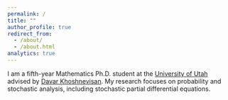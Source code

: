 ```yaml
---
permalink: /
title: ""
author_profile: true
redirect_from: 
  - /about/
  - /about.html
analytics: true
---
```



I am a fifth-year Mathematics Ph.D. student at the <a href="https://www.math.utah.edu/">University of Utah</a> advised by <a href="https://www.math.utah.edu/~davar/">Davar Khoshnevisan</a>. My research focuses on probability and stochastic analysis, including stochastic partial differential equations.

<div id="xkcd">
</div>

<script type="text/javascript">

var imagesArray = [

"purity.png", 
"unsolved_math_problems.png", 
"coffee_cup_holes.png", 
"applied_math.png", 
"complex_conjugate.png", 
"existence_proof.png",  
"konigsberg.png", 
"taylorseries.png", 
"dangerous_fields.png", 
"fairy_tales.png", 
"investing.png", 
"math_paper.png", 
"mathematically_annoying.png",  
"matrix_transform.png", 
"newton_and_leibniz.png", 
"prediction.png", 
"proofs.png", 
"pumpkin_carving.png", 
"sudoku.png", 
"travelling_salesman_problem.png",  
"well_ordering_principle.png"

   ];

function displayImage(){

    var num = Math.floor(Math.random() * (imagesArray.length));
    if (imagesArray[num]=="konigsberg.png" || imagesArray[num]=="matrix_transform.png"){
       document.getElementById("xkcd").innerHTML +=
         '<img src="/xkcd/' + imagesArray[num] + '" alt="drawing" width=700px/>';
    } else if (imagesArray[num]=="taylorseries.png") {
       document.getElementById("xkcd").innerHTML +=
         '<img src="/xkcd/' + imagesArray[num] + '" alt="drawing" width=200px/>';
 
    } else if (imagesArray[num]=="sudoku.png") {
       document.getElementById("xkcd").innerHTML +=
         '<img src="/xkcd/' + imagesArray[num] + '" alt="drawing" width=300px/>'; 
    } else {
       document.getElementById("xkcd").innerHTML +=
      '<img src="/xkcd/' + imagesArray[num] + '" alt="drawing" width=900px/>';
    }
       
}

displayImage();

</script>


